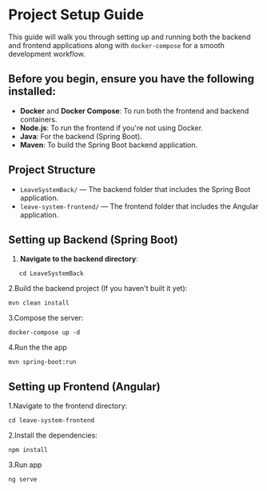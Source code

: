 # Project Setup Guide

This guide will walk you through setting up and running both the backend and frontend applications along with `docker-compose` for a smooth development workflow.

## Before you begin, ensure you have the following installed:

- **Docker** and **Docker Compose**: To run both the frontend and backend containers.
- **Node.js**: To run the frontend if you're not using Docker.
- **Java**: For the backend (Spring Boot).
- **Maven**: To build the Spring Boot backend application.

## Project Structure

- `LeaveSystemBack/` — The backend folder that includes the Spring Boot application.
- `leave-system-frontend/` — The frontend folder that includes the Angular application.

## Setting up Backend (Spring Boot)

1. **Navigate to the backend directory**:
```
   cd LeaveSystemBack
```
2.Build the backend project (If you haven't built it yet):
```
mvn clean install
```
3.Compose the server:
```
docker-compose up -d
```
4.Run the the app
```
mvn spring-boot:run
```

## Setting up Frontend (Angular)

1.Navigate to the frontend directory:
```
cd leave-system-frontend
```
2.Install the dependencies:
```
npm install
```
3.Run app
```
ng serve
```

